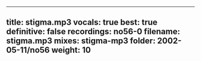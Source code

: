 
---
title: stigma.mp3
vocals: true
best: true
definitive: false
recordings: no56-0
filename: stigma.mp3
mixes: stigma-mp3
folder: 2002-05-11/no56
weight: 10
---
